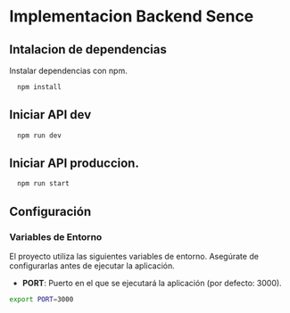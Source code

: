 # Implementacion Backend Sence

## Intalacion de dependencias

Instalar dependencias con npm.

```bash
  npm install
```
    
## Iniciar API dev

```bash
  npm run dev
```
## Iniciar API produccion. 

```bash
  npm run start
```


## Configuración

### Variables de Entorno

El proyecto utiliza las siguientes variables de entorno. Asegúrate de configurarlas antes de ejecutar la aplicación.

- **PORT**: Puerto en el que se ejecutará la aplicación (por defecto: 3000).

```bash
export PORT=3000
